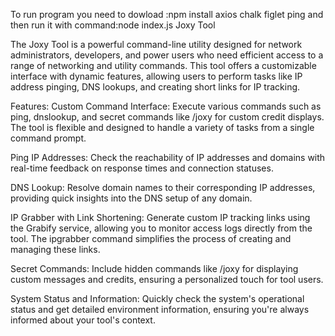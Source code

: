 To run program you need to dowload :npm install axios chalk figlet ping
and then run it with command:node index.js
Joxy Tool

The Joxy Tool is a powerful command-line utility designed for network administrators, developers, and power users who need efficient access to a range of networking and utility commands. This tool offers a customizable interface with dynamic features, allowing users to perform tasks like IP address pinging, DNS lookups, and creating short links for IP tracking.

Features:
Custom Command Interface: Execute various commands such as ping, dnslookup, and secret commands like /joxy for custom credit displays. The tool is flexible and designed to handle a variety of tasks from a single command prompt.

Ping IP Addresses: Check the reachability of IP addresses and domains with real-time feedback on response times and connection statuses.

DNS Lookup: Resolve domain names to their corresponding IP addresses, providing quick insights into the DNS setup of any domain.

IP Grabber with Link Shortening: Generate custom IP tracking links using the Grabify service, allowing you to monitor access logs directly from the tool. The ipgrabber command simplifies the process of creating and managing these links.

Secret Commands: Include hidden commands like /joxy for displaying custom messages and credits, ensuring a personalized touch for tool users.

System Status and Information: Quickly check the system's operational status and get detailed environment information, ensuring you're always informed about your tool's context.
